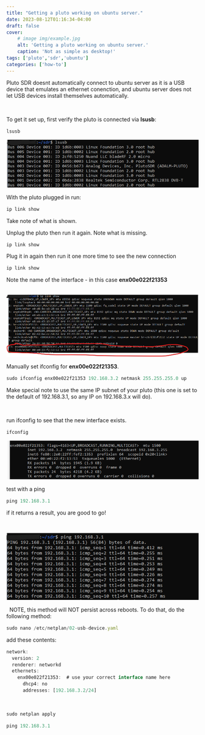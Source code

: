 ```yaml
---
title: "Getting a pluto working on ubuntu server."
date: 2023-08-12T01:16:34-04:00
draft: false
cover:
    # image img/example.jpg
    alt: 'Getting a pluto working on ubuntu server.'
    caption: 'Not as simple as desktop!'
tags: ['pluto','sdr','ubuntu']
categories: ['how-to']
---
```



Pluto SDR doesnt automatically connect to ubuntu server as it is a USB device that emulates an ethernet conenction, and ubuntu server does not let USB devices install themselves automatically.

 

To get it set up, first verify the pluto is connected via **lsusb**:

```javascript
lsusb
```

 ![](images/11_23_pluto_ubuntu_0.png)

With the pluto plugged in run:

```javascript
ip link show
```

Take note of what is shown.

Unplug the pluto then run it again. Note what is missing.

```javascript
ip link show
```

Plug it in again then run it one more time to see the new connection

```javascript
ip link show
```

Note the name of the interface - in this case **enx00e022f21353**

  ![](images/11_23_pluto_ubuntu_1.png)

Manually set ifconfig for **enx00e022f21353**.

```javascript
sudo ifconfig enx00e022f21353 192.168.3.2 netmask 255.255.255.0 up
```

Make special note to use the same IP subnet of your pluto (this one is set to the default of 192.168.3.1, so any IP on 192.168.3.x will do).

 

run ifconfig to see that the new interface exists.

```javascript
ifconfig
```

 ![](images/11_23_pluto_ubuntu_2.png)

test with a ping

```javascript
ping 192.168.3.1
```

if it returns a result, you are good to go!

 

 ![](images/11_23_pluto_ubuntu_3.png)

 
NOTE, this method will NOT persist across reboots. To do that, do the following method:


```javascript
sudo nano /etc/netplan/02-usb-device.yaml
```
add these contents:
 

```javascript
network:
  version: 2
  renderer: networkd
  ethernets:
    enx00e022f21353:  # use your correct interface name here
      dhcp4: no
      addresses: [192.168.3.2/24]
```

 

```javascript
sudo netplan apply
```

```javascript
ping 192.168.3.1
```

 